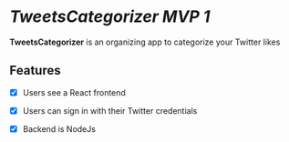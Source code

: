 # *TweetsCategorizer MVP 1*

**TweetsCategorizer** is an organizing app to categorize your Twitter likes

## Features

* [X] Users see a React frontend
* [X] Users can sign in with their Twitter credentials
* [X] Backend is NodeJs

